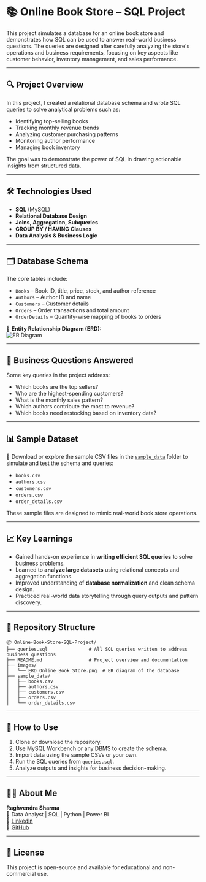# 📚 Online Book Store – SQL Project

This project simulates a database for an online book store and demonstrates how SQL can be used to answer real-world business questions. The queries are designed after carefully analyzing the store's operations and business requirements, focusing on key aspects like customer behavior, inventory management, and sales performance.

---

## 🔍 Project Overview

In this project, I created a relational database schema and wrote SQL queries to solve analytical problems such as:

- Identifying top-selling books
- Tracking monthly revenue trends
- Analyzing customer purchasing patterns
- Monitoring author performance
- Managing book inventory

The goal was to demonstrate the power of SQL in drawing actionable insights from structured data.

---

## 🛠 Technologies Used

- **SQL** (MySQL)
- **Relational Database Design**
- **Joins, Aggregation, Subqueries**
- **GROUP BY / HAVING Clauses**
- **Data Analysis & Business Logic**

---

## 🗂 Database Schema

The core tables include:

- `Books` – Book ID, title, price, stock, and author reference  
- `Authors` – Author ID and name  
- `Customers` – Customer details  
- `Orders` – Order transactions and total amount  
- `OrderDetails` – Quantity-wise mapping of books to orders  

📌 **Entity Relationship Diagram (ERD):**  
![ER Diagram](images/ERD_Online_Book_Store.png)

---

## 🧠 Business Questions Answered

Some key queries in the project address:

- Which books are the top sellers?
- Who are the highest-spending customers?
- What is the monthly sales pattern?
- Which authors contribute the most to revenue?
- Which books need restocking based on inventory data?

---

## 📊 Sample Dataset

📁 Download or explore the sample CSV files in the [`sample_data`](sample_data/) folder to simulate and test the schema and queries:

- `books.csv`
- `authors.csv`
- `customers.csv`
- `orders.csv`
- `order_details.csv`

These sample files are designed to mimic real-world book store operations.

---

## 📈 Key Learnings

- Gained hands-on experience in **writing efficient SQL queries** to solve business problems.
- Learned to **analyze large datasets** using relational concepts and aggregation functions.
- Improved understanding of **database normalization** and clean schema design.
- Practiced real-world data storytelling through query outputs and pattern discovery.

---

## 📁 Repository Structure

```
📦 Online-Book-Store-SQL-Project/
├── queries.sql               # All SQL queries written to address business questions
├── README.md                 # Project overview and documentation
├── images/
│   └── ERD_Online_Book_Store.png  # ER diagram of the database
├── sample_data/
│   ├── books.csv
│   ├── authors.csv
│   ├── customers.csv
│   ├── orders.csv
│   └── order_details.csv
```

---

## 🚀 How to Use

1. Clone or download the repository.
2. Use MySQL Workbench or any DBMS to create the schema.
3. Import data using the sample CSVs or your own.
4. Run the SQL queries from `queries.sql`.
5. Analyze outputs and insights for business decision-making.

---

## 🙋‍♂️ About Me

**Raghvendra Sharma**  
📍 Data Analyst | SQL | Python | Power BI  
🔗 [LinkedIn](https://www.linkedin.com/in/raghvendra-sharma-25b5aa242/)  
🐙 [GitHub](https://github.com/raghvendra-1007)

---

## 📌 License

This project is open-source and available for educational and non-commercial use.
